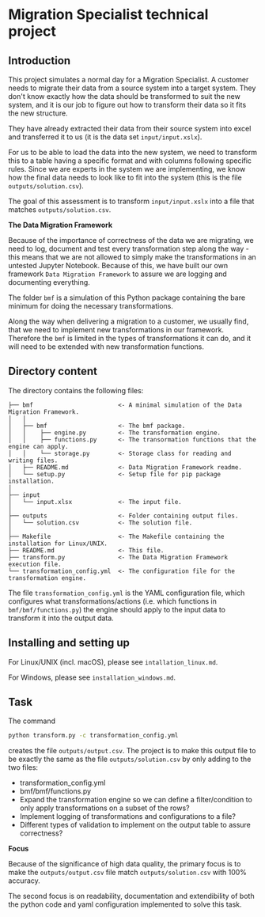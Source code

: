 # Migration Specialist technical project

## Introduction
This project simulates a normal day for a Migration Specialist. A customer needs to migrate their data from a source system into a target system. They don't know exactly how the data should be transformed to suit the new system, and it is our job to figure out how to transform their data so it fits the new structure.

They have already extracted their data from their source system into excel and transferred it to us (it is the data set `input/input.xslx`).

For us to be able to load the data into the new system, we need to transform this to a table having a specific format and with columns following specific rules. Since we are experts in the system we are implementing, we know how the final data needs to look like to fit into the system (this is the file `outputs/solution.csv`).

The goal of this assessment is to transform `input/input.xslx` into a file that matches `outputs/solution.csv`.

**The Data Migration Framework**

Because of the importance of correctness of the data we are migrating, we need to log, document and test every transformation step along the way - this means that we are not allowed to simply make the transformations in an untested Jupyter Notebook. Because of this, we have built our own framework `Data Migration Framework` to assure we are logging and documenting everything.

The folder `bmf` is a simulation of this Python package containing the bare minimum for doing the necessary transformations.

Along the way when delivering a migration to a customer, we usually find, that we need to implement new transformations in our framework. Therefore the `bmf` is limited in the types of transformations it can do, and it will need to be extended with new transformation functions.

## Directory content

The directory contains the following files:
```
├── bmf                        <- A minimal simulation of the Data Migration Framework.
│   │
│   ├── bmf                    <- The bmf package.
│   │    ├── engine.py         <- The transformation engine.
│   │    ├── functions.py      <- The transormation functions that the engine can apply.
│   │    └── storage.py        <- Storage class for reading and writing files.
│   ├── README.md              <- Data Migration Framework readme.
│   └── setup.py               <- Setup file for pip package installation.
│
├── input
│   └── input.xlsx             <- The input file.
│
├── outputs                    <- Folder containing output files.
│   └── solution.csv           <- The solution file.
│
├── Makefile                   <- The Makefile containing the installation for Linux/UNIX.
├── README.md                  <- This file.
├── transform.py               <- The Data Migration Framework execution file.
└── transformation_config.yml  <- The configuration file for the transformation engine.
```

The file `transformation_config.yml` is the YAML configuration file, which configures what transformations/actions (i.e. which functions in `bmf/bmf/functions.py`) the engine should apply to the input data to transform it into the output data.

## Installing and setting up

For Linux/UNIX (incl. macOS), please see `intallation_linux.md`.

For Windows, please see `installation_windows.md`.

## Task

The command

```bash
python transform.py -c transformation_config.yml
```

creates the file `outputs/output.csv`. The project is to make this output file to be exactly the same as the file `outputs/solution.csv` by only adding to the two files:

- transformation_config.yml
- bmf/bmf/functions.py
- Expand the transformation engine so we can define a filter/condition to only apply transformations on a subset of the rows?
- Implement logging of transformations and configurations to a file?
- Different types of validation to implement on the output table to assure correctness?

**Focus**

Because of the significance of high data quality, the primary focus is to make the `outputs/output.csv` file match `outputs/solution.csv` with 100% accuracy.

The second focus is on readability, documentation and extendibility of both the python code and yaml configuration implemented to solve this task.


